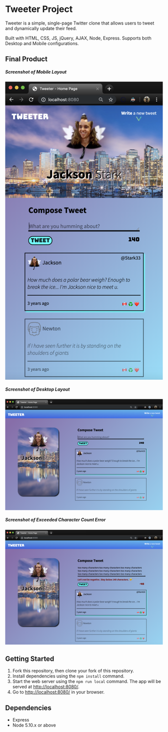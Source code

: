 # Tweeter Project

Tweeter is a simple, single-page Twitter clone that allows users to tweet and dynamically update their feed. 

Built with HTML, CSS, JS, jQuery, AJAX, Node, Express. Supports both Desktop and Mobile configurations.

## Final Product

##### Screenshot of Mobile Layout

!["Screenshot of Mobile Layout"](https://github.com/JacksonStark/tweeter/blob/master/screenshots/mobile-version.jpg?raw=true)

##### Screenshot of Desktop Layout

!["Screenshot of Desktop Layout"](https://github.com/JacksonStark/tweeter/blob/master/screenshots/desktop-version.jpg?raw=true)

##### Screenshot of Exceeded Character Count Error

!["Screenshot of Exceeded Character Count Error"](https://github.com/JacksonStark/tweeter/blob/master/screenshots/character-count-error.jpg?raw=true)


## Getting Started

1. Fork this repository, then clone your fork of this repository.
2. Install dependencies using the `npm install` command.
3. Start the web server using the `npm run local` command. The app will be served at <http://localhost:8080/>.
4. Go to <http://localhost:8080/> in your browser.

## Dependencies

- Express
- Node 5.10.x or above
